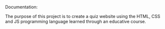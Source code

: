 Documentation:

The purpose of this project is to create a quiz website using the HTML, CSS and JS programming language learned through an educative course.


